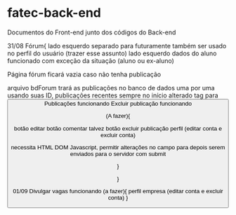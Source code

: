 # fatec-back-end

Documentos do Front-end junto dos códigos do Back-end

31/08
Fórum{
lado esquerdo separado para futuramente também ser usado no perfil do usuário (trazer esse assunto)
lado esquerdo dados do aluno funcionado com exceção da situação (aluno ou ex-aluno)

Página fórum ficará vazia caso não tenha publicação

arquivo bdForum trará as publicações no banco de dados uma por uma usando suas ID, publicações recentes sempre no início
alterado tag <a> para <button>
Publicações funcionando
Excluir publicação funcionando
  
  (A fazer){
  
  botão editar 
  botão comentar
  talvez botão excluir publicação
  perfil (editar conta e excluir conta)
  
  necessita HTML DOM Javascript, permitir alterações no campo para depois serem enviados para o servidor com submit
  
  }
  
}
  
01/09
  Divulgar vagas funcionando
  (a fazer){
    perfil empresa (editar conta e excluir conta)
  }

